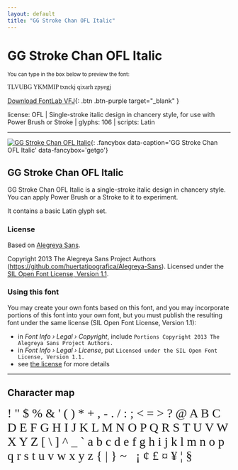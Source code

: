 ```yaml
---
layout: default
title: "GG Stroke Chan OFL Italic"
---
```


# GG Stroke Chan OFL Italic

<small>You can type in the box below to preview the font:</small>

<div contenteditable="true" class="texteditor" style="font-family: 'GG Stroke Chan OFL Italic';">
<p spellcheck="false">TLVUBG YKMMIP txnckj qixarh zpyegj</p>
</div>

[Download FontLab VFJ](https://cdn.jsdelivr.net/gh/fontlabcom/getgo-fonts/getgo-fonts/ofl/stroke-chan/stroke-chan.vfj){: .btn .btn-purple target="_blank" }

license: OFL \| Single-stroke italic design in chancery style, for use with Power Brush or Stroke \| glyphs: 106 \| scripts: Latin

---


[![GG Stroke Chan OFL Italic](../illustrations/stroke-chan.png)](../illustrations/stroke-chan.png){: .fancybox data-caption='GG Stroke Chan OFL Italic' data-fancybox='getgo'}


## GG Stroke Chan OFL Italic

GG Stroke Chan OFL Italic is a single-stroke italic design in chancery style. You can apply Power Brush or a Stroke to it to experiment.

It contains a basic Latin glyph set.

### License

Based on [Alegreya Sans](https://github.com/huertatipografica/Alegreya-Sans).

Copyright 2013 The Alegreya Sans Project Authors (https://github.com/huertatipografica/Alegreya-Sans). Licensed under the [SIL Open Font License, Version 1.1](https://scripts.sil.org/OFL).

### Using this font

You may create your own fonts based on this font, and you may incorporate portions of this font into your own font, but you must publish the resulting font under the same license (SIL Open Font License, Version 1.1):

- in _Font Info › Legal › Copyright_, include `Portions Copyright 2013 The Alegreya Sans Project Authors.`
- in _Font Info › Legal › License_, put `Licensed under the SIL Open Font License, Version 1.1.`
- see [the license](https://scripts.sil.org/OFL) for more details


---

## Character map

<div style="font-family: 'GG Stroke Chan OFL Italic'; font-size: 2em;">
! " $ % & ' ( ) * + , - . / : ; < = > ? @ A B C D E F G H I J K L M N O P Q R S T U V W X Y Z [ \ ] ^ _ ` a b c d e f g h i j k l m n o p q r s t u v w x y z { | } ~   ¡ ¢ £ ¤ ¥ ¦ §
</div>

